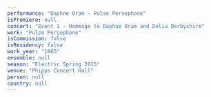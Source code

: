 ```yaml
---
performance: "Daphne Oram – Pulse Persephone"
isPremiere: null
concert: "Event 1 - Hommage to Daphne Oram and Delia Derbyshire"
work: "Pulse Persephone"
isCommission: false
isResidency: false
work_year: "1965"
ensemble: null
season: "Electric Spring 2015"
venue: "Phipps Concert Hall"
person: null
country: null
---
```



